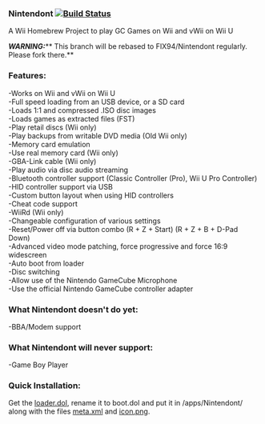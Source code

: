 ### Nintendont [![Build Status](https://travis-ci.org/brink182/Nintendont.svg?branch=develop)](https://travis-ci.org/brink182/Nintendont)
A Wii Homebrew Project to play GC Games on Wii and vWii on Wii U

___WARNING:___** This branch will be rebased to FIX94/Nintendont regularly. Please fork there.**

### Features:
-Works on Wii and vWii on Wii U  
-Full speed loading from an USB device, or a SD card  
-Loads 1:1 and compressed .ISO disc images  
-Loads games as extracted files (FST)  
-Play retail discs (Wii only)  
-Play backups from writable DVD media (Old Wii only)  
-Memory card emulation  
-Use real memory card (Wii only)  
-GBA-Link cable (Wii only)  
-Play audio via disc audio streaming  
-Bluetooth controller support (Classic Controller (Pro), Wii U Pro Controller)  
-HID controller support via USB  
-Custom button layout when using HID controllers  
-Cheat code support  
-WiiRd (Wii only)  
-Changeable configuration of various settings  
-Reset/Power off via button combo (R + Z + Start) (R + Z + B + D-Pad Down)  
-Advanced video mode patching, force progressive and force 16:9 widescreen  
-Auto boot from loader  
-Disc switching  
-Allow use of the Nintendo GameCube Microphone  
-Use the official Nintendo GameCube controller adapter  

### What Nintendont doesn't do yet:
-BBA/Modem support

### What Nintendont will never support:
-Game Boy Player

### Quick Installation:
Get the [loader.dol](loader/loader.dol?raw=true), rename it to boot.dol and put it in /apps/Nintendont/ along with the files [meta.xml](nintendont/meta.xml?raw=true) and [icon.png](nintendont/icon.png?raw=true).
